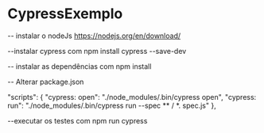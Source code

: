 # CypressExemplo
-- instalar o nodeJs https://nodejs.org/en/download/

--instalar cypress com npm install cypress --save-dev

-- instalar as dependências com npm install

-- Alterar package.json

"scripts": { "cypress: open": "./node_modules/.bin/cypress open", "cypress: run": "./node_modules/.bin/cypress run --spec ** / *. spec.js" },

--executar os testes com npm run cypress
